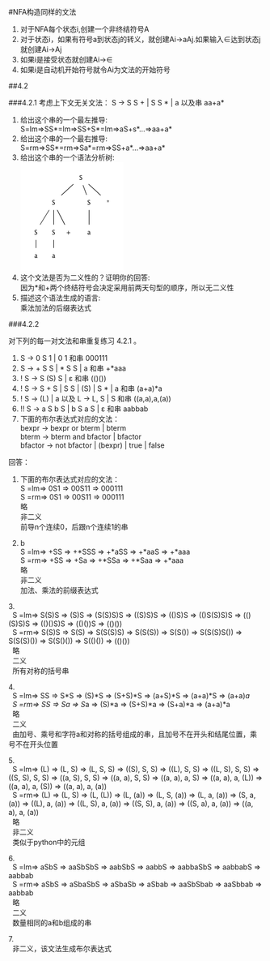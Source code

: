 #NFA构造同样的文法

1.	对于NFA每个状态i,创建一个非终结符号A
2.	对于状态i，如果有符号a到状态j的转义，就创建Ai->aAj.如果输入∈达到状态j就创建Ai->Aj
3.	如果i是接受状态就创建Ai->∈
4.	如果i是自动机开始符号就令Ai为文法的开始符号

##4.2

###4.2.1
考虑上下文无关文法：
	S -> S S + | S S * | a
	以及串 aa+a*

1.	给出这个串的一个最左推导:<br />
	S=lm=>SS*=lm=>SS+S*=lm=>aS+s*...=>aa+a*
2.	给出这个串的一个最右推导:<br />
	S=rm=>SS*=rm=>Sa*=rm=>SS+a*...=>aa+a*
3.	给出这个串的一个语法分析树:<br />
	![4.2.1(3)](1.gif)
4.	这个文法是否为二义性的？证明你的回答:<br />
	因为*和+两个终结符号会决定采用前两天句型的顺序，所以无二义性
5.	描述这个语法生成的语言:<br />
	乘法加法的后缀表达式
	
###4.2.2

对下列的每一对文法和串重复练习 4.2.1 。

1.	S -> 0 S 1 | 0 1 和串 000111
2.	S -> + S S | * S S | a 和串 +*aaa
3.	! S -> S (S) S | ε 和串 (()())
4.	! S -> S + S | S S | (S) | S * | a 和串 (a+a)*a
5.	! S -> (L) | a 以及 L -> L, S | S 和串 ((a,a),a,(a))
6.	!! S -> a S b S | b S a S | ε 和串 aabbab
7.	下面的布尔表达式对应的文法：<br />
	bexpr -> bexpr or bterm | bterm<br />
	bterm -> bterm and bfactor | bfactor<br />
	bfactor -> not bfactor | (bexpr) | true | false<br />

回答：	
1.	下面的布尔表达式对应的文法：<br />
	S =lm=> 0S1 => 00S11 => 000111<br />
	S =rm=> 0S1 => 00S11 => 000111<br />
	略<br />
	非二义<br />
	前导n个连续0，后跟n个连续1的串

2.	b<br />
	S =lm=> +SS => +*SSS => +*aSS => +*aaS => +*aaa<br />
	S =rm=> +SS => +Sa => +*SSa => +*Saa => +*aaa<br />
	略<br />
	非二义<br />
	加法、乘法的前缀表达式
	
3.<br />
	&nbsp;   S =lm=> S(S)S => (S)S => (S(S)S)S => ((S)S)S => (()S)S => (()S(S)S)S => (()(S)S)S => (()()S)S => (()())S => (()())<br />
	&nbsp;   S =rm=> S(S)S => S(S) => S(S(S)S) => S(S(S)) => S(S()) => S(S(S)S()) => S(S(S)()) => S(S()()) => S(()()) => (()())<br />
	&nbsp;   略<br />
	&nbsp;   二义<br />
	&nbsp;   所有对称的括号串<br />
	
4.<br />
	&nbsp;   S =lm=> SS => S*S => (S)*S => (S+S)*S => (a+S)*S => (a+a)*S => (a+a)*a<br />
	&nbsp;   S =rm=> SS => Sa => S*a => (S)*a => (S+S)*a => (S+a)*a => (a+a)*a<br />
	&nbsp;   略<br />
	&nbsp;   二义<br />
	&nbsp;   由加号、乘号和字符a和对称的括号组成的串，且加号不在开头和结尾位置，乘号不在开头位置<br />
	
5.<br />
	&nbsp;   S =lm=> (L) => (L, S) => (L, S, S) => ((S), S, S) => ((L), S, S) => ((L, S), S, S) => ((S, S), S, S) => ((a, S), S, S) => ((a, a), S, S) => ((a, a), a, S) => ((a, a), a, (L)) => ((a, a), a, (S)) => ((a, a), a, (a))<br />
	&nbsp;   S =rm=> (L) => (L, S) => (L, (L)) => (L, (a)) => (L, S, (a)) => (L, a, (a)) => (S, a, (a)) => ((L), a, (a)) => ((L, S), a, (a)) => ((S, S), a, (a)) => ((S, a), a, (a)) => ((a, a), a, (a))<br />
	&nbsp;   略<br />
	&nbsp;   非二义<br />
	&nbsp;   类似于python中的元组<br />
		
6.<br />
	&nbsp;   S =lm=> aSbS => aaSbSbS => aabSbS => aabbS => aabbaSbS => aabbabS => aabbab<br />
	&nbsp;   S =rm=> aSbS => aSbaSbS => aSbaSb => aSbab => aaSbSbab => aaSbbab => aabbab<br />
	&nbsp;   略<br />
	&nbsp;   二义<br />
	&nbsp;   数量相同的a和b组成的串<br />
	
7.<br />
	&nbsp;   非二义，该文法生成布尔表达式<br />